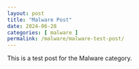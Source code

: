 ```yaml
---
layout: post
title: "Malware Post"
date: 2024-06-28
categories: [ malware ]
permalink: /malware/malware-test-post/
---
```


This is a test post for the Malware category.

